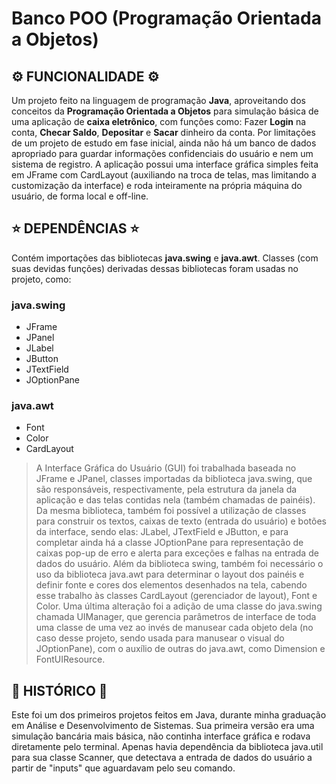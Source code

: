 # Banco POO (Programação Orientada a Objetos)

## ⚙️ FUNCIONALIDADE ⚙️

Um projeto feito na linguagem de programação **Java**, aproveitando dos conceitos da **Programação Orientada a Objetos** para simulação básica de uma aplicação de **caixa eletrônico**, com funções como: Fazer **Login** na conta, **Checar Saldo**, **Depositar** e **Sacar** dinheiro da conta. Por limitações de um projeto de estudo em fase inicial, ainda não há um banco de dados apropriado para guardar informações confidenciais do usuário e nem um sistema de registro. A aplicação possui uma interface gráfica simples feita em JFrame com CardLayout (auxiliando na troca de telas, mas limitando a customização da interface) e roda inteiramente na própria máquina do usuário, de forma local e off-line.

## ⭐ DEPENDÊNCIAS ⭐

Contém importações das bibliotecas **java.swing** e **java.awt**. Classes (com suas devidas funções) derivadas dessas bibliotecas foram usadas no projeto, como:

### java.swing

- JFrame
- JPanel
- JLabel
- JButton
- JTextField
- JOptionPane

### java.awt

- Font
- Color
- CardLayout

> A Interface Gráfica do Usuário (GUI) foi trabalhada baseada no JFrame e JPanel, classes importadas da biblioteca java.swing, que são responsáveis, respectivamente, pela estrutura da janela da aplicação e das telas contidas nela (também chamadas de painéis). Da mesma biblioteca, também foi possível a utilização de classes para construir os textos, caixas de texto (entrada do usuário) e botões da interface, sendo elas: JLabel, JTextField e JButton, e para completar ainda há a classe JOptionPane para representação de caixas pop-up de erro e alerta para exceções e falhas na entrada de dados do usuário. Além da biblioteca swing, também foi necessário o uso da biblioteca java.awt para determinar o layout dos painéis e definir fonte e cores dos elementos desenhados na tela, cabendo esse trabalho às classes CardLayout (gerenciador de layout), Font e Color. Uma última alteração foi a adição de uma classe do java.swing chamada UIManager, que gerencia parâmetros de interface de toda uma classe de uma vez ao invés de manusear cada objeto dela (no caso desse projeto, sendo usada para manusear o visual do JOptionPane), com o auxílio de outras do java.awt, como Dimension e FontUIResource.

## 📜 HISTÓRICO 📜

Este foi um dos primeiros projetos feitos em Java, durante minha graduação em Análise e Desenvolvimento de Sistemas. Sua primeira versão era uma simulação bancária mais básica, não continha interface gráfica e rodava diretamente pelo terminal. Apenas havia dependência da biblioteca java.util para sua classe Scanner, que detectava a entrada de dados do usuário a partir de "inputs" que aguardavam pelo seu comando.
